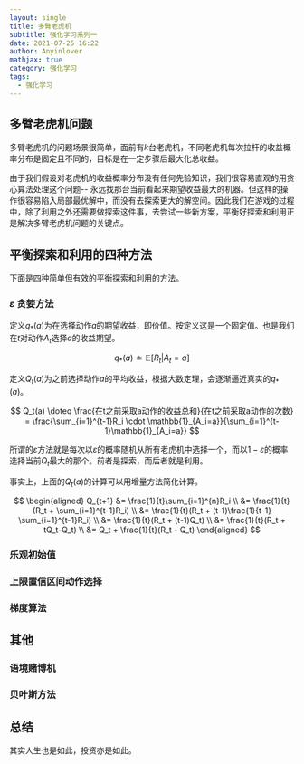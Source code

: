 ```yaml
---
layout: single
title: 多臂老虎机
subtitle: 强化学习系列一
date: 2021-07-25 16:22
author: Anyinlover
mathjax: true
category: 强化学习
tags:
  - 强化学习
---
```


## 多臂老虎机问题

多臂老虎机的问题场景很简单，面前有$k$台老虎机，不同老虎机每次拉杆的收益概率分布是固定且不同的，目标是在一定步骤后最大化总收益。

由于我们假设对老虎机的收益概率分布没有任何先验知识，我们很容易直观的用贪心算法处理这个问题-- 永远找那台当前看起来期望收益最大的机器。但这样的操作很容易陷入局部最优解中，而没有去探索更大的解空间。因此我们在游戏的过程中，除了利用之外还需要做探索这件事，去尝试一些新方案，平衡好探索和利用正是解决多臂老虎机问题的关键点。

## 平衡探索和利用的四种方法

下面是四种简单但有效的平衡探索和利用的方法。

### $\varepsilon$ 贪婪方法

定义$q_{*}(a)$为在选择动作$a$的期望收益，即价值。按定义这是一个固定值。也是我们在$t$对动作$A_t$选择$a$的收益期望。

$$ q_{*}(a) \doteq \mathbb{E}[R_t|A_t=a] $$

定义$Q_t(a)$为之前选择动作$a$的平均收益，根据大数定理，会逐渐逼近真实的$q_{*}(a)$。

$$ Q_t(a) \doteq \frac{在t之前采取a动作的收益总和}{在t之前采取a动作的次数}
    = \frac{\sum_{i=1}^{t-1}R_i \cdot \mathbb{1}_{A_i=a}}{\sum_{i=1}^{t-1}\mathbb{1}_{A_i=a}} $$

所谓的$\varepsilon$方法就是每次以$\varepsilon$的概率随机从所有老虎机中选择一个，而以$1 - \varepsilon$的概率选择当前$Q_t$最大的那个。前者是探索，而后者就是利用。

事实上，上面的$Q_t(a)$的计算可以用增量方法简化计算。

$$
\begin{aligned}
    Q_{t+1} &= \frac{1}{t}\sum_{i=1}^{n}R_i \\
            &= \frac{1}{t}(R_t + \sum_{i=1}^{t-1}R_i) \\
            &= \frac{1}{t}(R_t + (t-1)\frac{1}{t-1} \sum_{i=1}^{t-1}R_i) \\
            &= \frac{1}{t}(R_t + (t-1)Q_t) \\
            &= \frac{1}{t}(R_t + tQ_t-Q_t) \\
            &= Q_t + \frac{1}{t}(R_t - Q_t)
    \end{aligned}
$$

### 乐观初始值


### 上限置信区间动作选择

### 梯度算法

## 其他

### 语境赌博机

### 贝叶斯方法

## 总结

其实人生也是如此，投资亦是如此。
